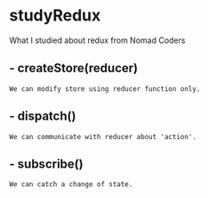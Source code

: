 # studyRedux

What I studied about redux from Nomad Coders

## - createStore(reducer)

    We can modify store using reducer function only.

## - dispatch()

    We can communicate with reducer about 'action'.

## - subscribe()

    We can catch a change of state.
